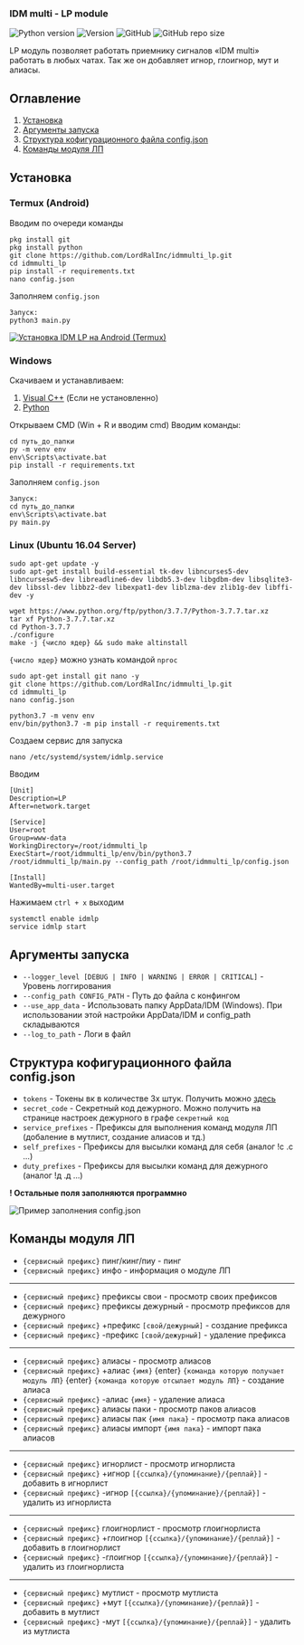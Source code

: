 ### IDM multi - LP module
![Python version](https://img.shields.io/badge/python-3.7-blue)
![Version](https://img.shields.io/badge/version-1.3.1-blue)
![GitHub](https://img.shields.io/github/license/LordRalInc/idmmulti_lp)
![GitHub repo size](https://img.shields.io/github/repo-size/LordRalInc/idmmulti_lp)

LP модуль позволяет работать приемнику сигналов «IDM multi» работать в любых чатах.
Так же он добавляет игнор, глоигнор, мут и алиасы.

## Оглавление
1. [Установка](#установка)
2. [Аргументы запуска](#аргументы-запуска)
3. [Структура кофигурационного файла config.json](#структура-кофигурационного-файла-configjson)
4. [Команды модуля ЛП](#команды-модуля-лп)

## Установка
### Termux (Android)
Вводим по очереди команды
```shell script
pkg install git
pkg install python
git clone https://github.com/LordRalInc/idmmulti_lp.git
cd idmmulti_lp
pip install -r requirements.txt
nano config.json
```
Заполняем `config.json`
```shell script
Запуск:
python3 main.py
```
[![Установка IDM LP на Android (Termux)](https://img.youtube.com/vi/ULgyVBAXKqw/hqdefault.jpg)](https://youtu.be/ULgyVBAXKqw)

### Windows

Скачиваем и устанавливаем:
1. [Visual C++](https://support.microsoft.com/ru-ru/help/2977003/the-latest-supported-visual-c-downloads) (Если не установленно)
2. [Python](https://www.python.org/ftp/python/3.7.7/python-3.7.7-amd64.exe)

Открываем CMD (Win + R и вводим cmd)
Вводим команды:
```shell script
cd путь_до_папки
py -m venv env
env\Scripts\activate.bat
pip install -r requirements.txt
```
Заполняем `config.json`
```shell script
Запуск:
cd путь_до_папки
env\Scripts\activate.bat
py main.py
```

### Linux (Ubuntu 16.04 Server)
```shell script
sudo apt-get update -y
sudo apt-get install build-essential tk-dev libncurses5-dev libncursesw5-dev libreadline6-dev libdb5.3-dev libgdbm-dev libsqlite3-dev libssl-dev libbz2-dev libexpat1-dev liblzma-dev zlib1g-dev libffi-dev -y

wget https://www.python.org/ftp/python/3.7.7/Python-3.7.7.tar.xz
tar xf Python-3.7.7.tar.xz
cd Python-3.7.7
./configure
make -j {число ядер} && sudo make altinstall
```
`{число ядер}` можно узнать командой `nproc`
```shell script
sudo apt-get install git nano -y
git clone https://github.com/LordRalInc/idmmulti_lp.git
cd idmmulti_lp
nano config.json

python3.7 -m venv env
env/bin/python3.7 -m pip install -r requirements.txt
```
Создаем сервис для запуска
```shell script
nano /etc/systemd/system/idmlp.service
```
Вводим
```shell script
[Unit]
Description=LP
After=network.target

[Service]
User=root
Group=www-data
WorkingDirectory=/root/idmmulti_lp
ExecStart=/root/idmmulti_lp/env/bin/python3.7 /root/idmmulti_lp/main.py --config_path /root/idmmulti_lp/config.json

[Install]
WantedBy=multi-user.target
```
Нажимаем `ctrl + x` выходим
```shell script
systemctl enable idmlp
service idmlp start
```

## Аргументы запуска 
- `--logger_level [DEBUG | INFO | WARNING | ERROR | CRITICAL]` - Уровень логгирования
- `--config_path CONFIG_PATH` - Путь до файла с конфингом
- `--use_app_data` - Использовать папку AppData/IDM (Windows). При использовании этой настройки AppData/IDM и config_path складываются
- `--log_to_path` - Логи в файл
## Структура кофигурационного файла config.json

- `tokens`            - Токены вк в количестве 3х штук. Получить можно [здесь](https://oauth.vk.com/authorize?client_id=2685278&scope=1073737727&redirect_uri=https://oauth.vk.com/blank.html&display=page&response_type=token&revoke=1)
- `secret_code`       - Секретный код дежурного. Можно получить на странице настроек дежурного в графе `секретный код`
- `service_prefixes`  - Префиксы для выполнения команд модуля ЛП (добаление в мутлист, создание алиасов и тд.)
- `self_prefixes`     - Префиксы для высылки команд для себя (аналог !с .с ...)
- `duty_prefixes`     - Префиксы для высылки команд для дежурного (аналог !д .д ...)

**! Остальные поля заполняются программно**

![](https://sun1-86.userapi.com/10hU2v5Z8sV0ZBeDGWtOn4alEdiYZy2qY4_Ajw/_BeWOFmtcdw.jpg "Пример заполнения config.json")

## Команды модуля ЛП
- `{сервисный префикс}` пинг/кинг/пиу - пинг
- `{сервисный префикс}` инфо - информация о модуле ЛП
***
- `{сервисный префикс}` префиксы свои - просмотр своих префиксов
- `{сервисный префикс}` префиксы дежурный - просмотр префиксов для дежурного
- `{сервисный префикс}` +префикс `[свой/дежурный]` - создание префикса
- `{сервисный префикс}` -префикс `[свой/дежурный]` - удаление префикса
***
- `{сервисный префикс}` алиасы - просмотр алиасов
- `{сервисный префикс}` +алиас `{имя}` {enter} `{команда которую получает модуль ЛП}` {enter} `{команда которую отсылает модуль ЛП}`  - создание алиаса
- `{сервисный префикс}` -алиас `{имя}` - удаление алиаса
- `{сервисный префикс}` алиасы паки - просмотр паков алиасов
- `{сервисный префикс}` алиасы пак `{имя пака}` - просмотр пака алиасов
- `{сервисный префикс}` алиасы импорт `{имя пака}` - импорт пака алиасов
***
- `{сервисный префикс}` игнорлист - просмотр игнорлиста
- `{сервисный префикс}` +игнор `[{ссылка}/{упоминание}/{реплай}]` - добавить в игнорлист
- `{сервисный префикс}` -игнор `[{ссылка}/{упоминание}/{реплай}]` - удалить из игнорлиста
***
- `{сервисный префикс}` глоигнорлист - просмотр глоигнорлиста
- `{сервисный префикс}` +глоигнор `[{ссылка}/{упоминание}/{реплай}]` - добавить в глоигнорлист
- `{сервисный префикс}` -глоигнор `[{ссылка}/{упоминание}/{реплай}]` - удалить из глоигнорлиста
***
- `{сервисный префикс}` мутлист - просмотр мутлиста
- `{сервисный префикс}` +мут `[{ссылка}/{упоминание}/{реплай}]` - добавить в мутлист
- `{сервисный префикс}` -мут `[{ссылка}/{упоминание}/{реплай}]` - удалить из мутлиста






